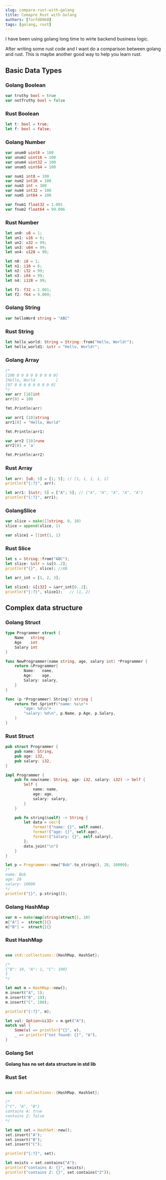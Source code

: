 ```yaml
---
slug: compare-rust-with-golang
title: Comapre Rust with Golang
authors: [forfd8960]
tags: [golang, rust]
---
```


I have been using golang long time to wirte backend business logic.

After writing some rust code and I want do a comparison between golang and rust. This is maybe another good way to help you learn rust.

<!-- truncate -->

## Basic Data Types

### Golang Boolean

```go
var truthy bool = true
var notTruthy bool = false
```

### Rust Boolean

```rust
let t: bool = true;
let f: bool = false;
```

### Golang Number

```go
var unum0 uint8 = 100
var unum2 uint16 = 100
var unum4 uint32 = 100
var unum5 uint64 = 100

var num1 int8 = 100
var num2 int16 = 100
var num3 int = 100
var num4 int32 = 100
var num5 int64 = 100

var fnum1 float32 = 1.001
var fnum2 float64 = 99.006
```

### Rust Number

```rust
let un0: u8 = 1;
let un1: u16 = 6;
let un2: u32 = 99;
let un3: u64 = 99;
let un4: u128 = 99;

let n0: i8 = 1;
let n1: i16 = 6;
let n2: i32 = 99;
let n3: i64 = 99;
let n4: i128 = 99;

let f1: f32 = 1.001;
let f2: f64 = 9.009;
```

### Golang String

```go
var helloWord string = "ABC"
```

### Rust String

```rust
let hello_world: String = String::from("Hello, World!");
let hello_world1: &str = "Hello, World!";
```

### Golang Array

```go
/*
[100 0 0 0 0 0 0 0 0 0]
[Hello, World         ]
[97 0 0 0 0 0 0 0 0 0]
*/
var arr [10]int
arr[0] = 100

fmt.Println(arr)

var arr1 [10]string
arr1[0] = "Hello, World"

fmt.Println(arr1)

var arr2 [10]rune
arr2[0] = 'a'

fmt.Println(arr2)
```

### Rust Array

```rust
let arr: [u8; 5] = [1; 5]; // [1, 1, 1, 1, 1]
println!("{:?}", arr);

let arr1: [&str; 5] = ["A"; 5]; // ["A", "A", "A", "A", "A"]
println!("{:?}", arr1);
```

### GolangSlice

```go
var slice = make([]string, 0, 10)
slice = append(slice, 1)

var slice1 = []int{1, 1}
```

### Rust Slice

```rust
let s = String::from("ABC");
let slice: &str = &s[0..2];
println!("{}", slice); //AB

let arr_int = [1, 2, 3];

let slice1: &[i32] = &arr_int[0..2];
println!("{:?}", slice1);   // [1, 2]
```

## Complex data structure

### Golang Struct

```go
type Programmer struct {
	Name   string
	Age    int
	Salary int
}

func NewProgrammer(name string, age, salary int) *Programmer {
	return &Programmer{
		Name:   name,
		Age:    age,
		Salary: salary,
	}
}

func (p *Programmer) String() string {
	return fmt.Sprintf("name: %s\n"+
		"age: %d\n"+
		"salary: %d\n", p.Name, p.Age, p.Salary,
	)
}
```

### Rust Struct

```rust
pub struct Programmer {
    pub name: String,
    pub age: i32,
    pub salary: i32,
}

impl Programmer {
    pub fn new(name: String, age: i32, salary: i32) -> Self {
        Self {
            name: name,
            age: age,
            salary: salary,
        }
    }

    pub fn string(&self) -> String {
        let data = vec![
            format!("name: {}", self.name),
            format!("age: {}", self.age),
            format!("salary: {}", self.salary),
        ];
        data.join("\n")
    }
}

let p = Programmer::new("Bob".to_string(), 28, 10000);
/*
name: Bob
age: 28
salary: 10000
*/
println!("{}", p.string());
```

### Golang HashMap

```go
var m = make(map[string]struct{}, 10)
m["A"] =  struct{}{}
m["B"] =  struct{}{}
```

### Rust HashMap

```rust

use std::collections::{HashMap, HashSet};

/*
{"B": 10, "A": 1, "C": 100}
1
*/

let mut m = HashMap::new();
m.insert("A", 1);
m.insert("B", 10);
m.insert("C", 100);

println!("{:?}", m);

let val: Option<&i32> = m.get("A");
match val {
    Some(v) => println!("{}", v),
    _ => println!("not found: {}", "A"),
}

```

### Golang Set

**Golang has no set data structure in std lib**

### Rust Set

```rust

use std::collections::{HashMap, HashSet};

/*
{"C", "A", "B"}
contains A: true
contains Z: false
*/

let mut set = HashSet::new();
set.insert("A");
set.insert("B");
set.insert("C");

println!("{:?}", set);

let exists = set.contains("A");
println!("contains A: {}", exists);
println!("contains Z: {}", set.contains("Z"));
```
